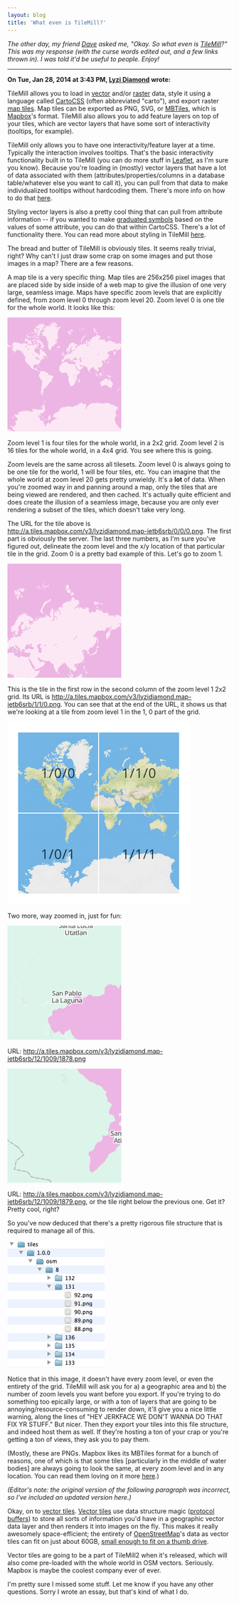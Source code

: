 ```yaml
---
layout: blog
title: 'What even is TileMill?'
---
```


_The other day, my friend [Dave](http://twitter.com/allafarce) asked me, "Okay. So what even is [TileMill](http://tilemill.com)?" This was my response (with the curse words edited out, and a few links thrown in). I was told it'd be useful to people. Enjoy!_

-----------

**On Tue, Jan 28, 2014 at 3:43 PM, [Lyzi Diamond](http://lyzidiamond.com) wrote:**

TileMill allows you to load in [vector](http://en.wikipedia.org/wiki/GIS_file_formats#Vector_formats) and/or [raster](http://en.wikipedia.org/wiki/GIS_file_formats#Raster_formats) data, style it using a language called [CartoCSS](https://www.mapbox.com/tilemill/docs/manual/carto/) (often abbreviated "carto"), and export raster [map tiles](http://wiki.openstreetmap.org/wiki/Tiles). Map tiles can be exported as PNG, SVG, or [MBTiles](https://www.mapbox.com/developers/mbtiles/), which is [Mapbox](http://mapbox.com)'s format. TileMill also allows you to add feature layers on top of your tiles, which are vector layers that have some sort of interactivity (tooltips, for example).

TileMill only allows you to have one interactivity/feature layer at a time. Typically the interaction involves tooltips. That's the basic interactivity functionality built in to TileMill (you can do more stuff in [Leaflet](http://leafletjs.com), as I'm sure you know). Because you're loading in (mostly) vector layers that have a lot of data associated with them (attributes/properties/columns in a database table/whatever else you want to call it), you can pull from that data to make individualized tooltips without hardcoding them. There's more info on how to do that [here](https://www.mapbox.com/tilemill/docs/crashcourse/tooltips/).

Styling vector layers is also a pretty cool thing that can pull from attribute information -- if you wanted to make [graduated symbols](http://wiki.gis.com/wiki/index.php/Graduated_Symbols) based on the values of some attribute, you can do that within CartoCSS. There's a lot of functionality there. You can read more about styling in TileMill [here](https://www.mapbox.com/tilemill/docs/manual/carto/).

The bread and butter of TileMill is obviously tiles. It seems really trivial, right? Why can't I just draw some crap on some images and put those images in a map? There are a few reasons.

A map tile is a very specific thing. Map tiles are 256x256 pixel images that are placed side by side inside of a web map to give the illusion of one very large, seamless image. Maps have specific zoom levels that are explicitly defined, from zoom level 0 through zoom level 20. Zoom level 0 is one tile for the whole world. It looks like this:

![Zoom Level 0](/images/zoom0.png)

Zoom level 1 is four tiles for the whole world, in a 2x2 grid. Zoom level 2 is 16 tiles for the whole world, in a 4x4 grid. You see where this is going.

Zoom levels are the same across all tilesets. Zoom level 0 is always going to be one tile for the world, 1 will be four tiles, etc. You can imagine that the whole world at zoom level 20 gets pretty unwieldy. It's a **lot** of data. When you're zoomed way in and panning around a map, only the tiles that are being viewed are rendered, and then cached. It's actually quite efficient and does create the illusion of a seamless image, because you are only ever rendering a subset of the tiles, which doesn't take very long.

The URL for the tile above is http://a.tiles.mapbox.com/v3/lyzidiamond.map-ietb6srb/0/0/0.png. The first part is obviously the server. The last three numbers, as I'm sure you've figured out, delineate the zoom level and the x/y location of that particular tile in the grid. Zoom 0 is a pretty bad example of this. Let's go to zoom 1.

![Zoom Level 1](/images/zoom-1-1-0.png)

This is the tile in the first row in the second column of the zoom level 1 2x2 grid. Its URL is http://a.tiles.mapbox.com/v3/lyzidiamond.map-ietb6srb/1/1/0.png. You can see that at the end of the URL, it shows us that we're looking at a tile from zoom level 1 in the 1, 0 part of the grid.

![Tile Grid](/images/tilegrid.png)

Two more, way zoomed in, just for fun:

![Zoom Level 12](/images/zoom-12-1009-1878.png)

URL: http://a.tiles.mapbox.com/v3/lyzidiamond.map-ietb6srb/12/1009/1878.png

![Zoom Level 12](/images/zoom-12-1009-1879.png)

URL: http://a.tiles.mapbox.com/v3/lyzidiamond.map-ietb6srb/12/1009/1879.png, or the tile right below the previous one. Get it? Pretty cool, right?

So you've now deduced that there's a pretty rigorous file structure that is required to manage all of this.

![Tile File Structure](/images/tile-files.png)

Notice that in this image, it doesn't have every zoom level, or even the entirety of the grid. TileMill will ask you for a) a geographic area and b) the number of zoom levels you want before you export. If you're trying to do something too epically large, or with a ton of layers that are going to be annoying/resource-consuming to render down, it'll give you a nice little warning, along the lines of "HEY JERKFACE WE DON'T WANNA DO THAT FIX YR STUFF." But nicer. Then they export your tiles into this file structure, and indeed host them as well. If they're hosting a ton of your crap or you're getting a ton of views, they ask you to pay them.

(Mostly, these are PNGs. Mapbox likes its MBTiles format for a bunch of reasons, one of which is that some tiles [particularly in the middle of water bodies] are always going to look the same, at every zoom level and in any location. You can read them loving on it more [here](https://www.mapbox.com/developers/mbtiles/).)

_(Editor's note: the original version of the following paragraph was incorrect, so I've included an updated version here.)_

Okay, on to [vector tiles](http://wiki.openstreetmap.org/wiki/Vector_tiles). [Vector tiles](https://www.mapbox.com/blog/vector-tiles/) use data structure magic ([protocol buffers](http://en.wikipedia.org/wiki/Protocol_Buffers)) to store all sorts of information you'd have in a geographic vector data layer and then renders it into images on the fly. This makes it really awesomely space-efficient; the entirety of [OpenStreetMap](http://openstreetmap.org)'s data as vector tiles can fit on just about 60GB, [small enough to fit on a thumb drive](https://vine.co/v/b0DvTPnpPtw).

Vector tiles are going to be a part of TileMill2 when it's released, which will also come pre-loaded with the whole world in OSM vectors. Seriously. Mapbox is maybe the coolest company ever of ever.

I'm pretty sure I missed some stuff. Let me know if you have any other questions. Sorry I wrote an essay, but that's kind of what I do.